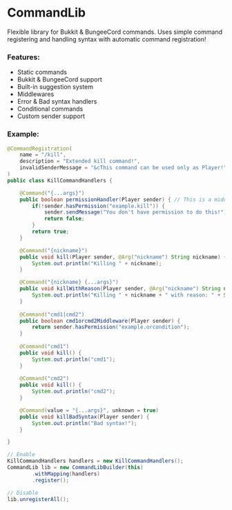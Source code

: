 # CommandLib
Flexible library for Bukkit &amp; BungeeCord commands. Uses simple command registering and handling syntax with automatic command registration!

### Features:
- Static commands
- Bukkit & BungeeCord support
- Built-in suggestion system
- Middlewares
- Error & Bad syntax handlers
- Conditional commands
- Custom sender support

### Example:
```java
@CommandRegistration(
    name = "/kill",
    description = "Extended kill command!",
    invalidSenderMessage = "&cThis command can be used only as Player!"
)
public class KillCommandHandlers {

    @Command("{...args}")
    public boolean permissionHandler(Player sender) { // This is a middleware
        if(!sender.hasPermission("example.kill")) {
            sender.sendMessage("You don't have permission to do this!");
            return false;
        }
        return true;
    }

    @Command("{nickname}")
    public void kill(Player sender, @Arg("nickname") String nickname) {
        System.out.println("Killing " + nickname);
    }

    @Command("{nickname} {...args}")
    public void killWithReason(Player sender, @Arg("nickname") String nickname, String[] relativeArgs) {
        System.out.println("Killing " + nickname + " with reason: " + String.join(" ", relativeArgs));
    }
    
    @Command("cmd1|cmd2")
    public boolean cmd1orcmd2Middleware(Player sender) {
        return sender.hasPermission("example.orcondition");
    }
    
    @Command("cmd1")
    public void kill() {
        System.out.println("cmd1");
    }
    
    @Command("cmd2")
    public void kill() {
        System.out.println("cmd2");
    }

    @Command(value = "{...args}", unknown = true)
    public void killBadSyntax(Player sender) {
        System.out.println("Bad syntax!");
    }

}

// Enable
KillCommandHandlers handlers = new KillCommandHandlers();
CommandLib lib = new CommandLibBuilder(this)
        .withMapping(handlers)
        .register();

// Disable
lib.unregisterAll();

```
